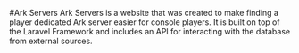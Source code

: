#Ark Servers
Ark Servers is a website that was created to make finding a player dedicated Ark server easier for console players. It is built on top of the Laravel Framework and includes an API for interacting with the database from external sources.
